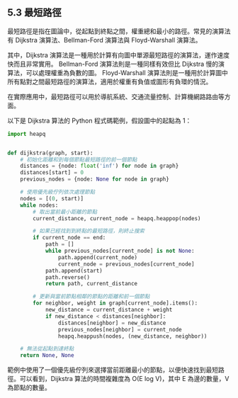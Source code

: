## 5.3 最短路徑

最短路徑是指在圖論中，從起點到終點之間，權重總和最小的路徑。常見的演算法有 Dijkstra 演算法、Bellman-Ford 演算法與 Floyd-Warshall 演算法。

其中，Dijkstra 演算法是一種用於計算有向圖中單源最短路徑的演算法，運作速度快而且非常實用。 Bellman-Ford 演算法則是一種同樣有效但比 Dijkstra 慢的演算法，可以處理權重為負數的圖。 Floyd-Warshall 演算法則是一種用於計算圖中所有點對之間最短路徑的演算法，適用於權重有負值或圖形有負環的情況。

在實際應用中，最短路徑可以用於導航系統、交通流量控制、計算機網路路由等方面。


以下是 Dijkstra 算法的 Python 程式碼範例，假設圖中的起點為 1：

```python
import heapq


def dijkstra(graph, start):
    # 初始化距離和到每個節點最短路徑的前一個節點
    distances = {node: float('inf') for node in graph}
    distances[start] = 0
    previous_nodes = {node: None for node in graph}

    # 使用優先級佇列依次處理節點
    nodes = [(0, start)]
    while nodes:
        # 取出當前最小距離的節點
        current_distance, current_node = heapq.heappop(nodes)

        # 如果已經找到到終點的最短路徑，則終止搜索
        if current_node == end:
            path = []
            while previous_nodes[current_node] is not None:
                path.append(current_node)
                current_node = previous_nodes[current_node]
            path.append(start)
            path.reverse()
            return path, current_distance

        # 更新與當前節點相鄰的節點的距離和前一個節點
        for neighbor, weight in graph[current_node].items():
            new_distance = current_distance + weight
            if new_distance < distances[neighbor]:
                distances[neighbor] = new_distance
                previous_nodes[neighbor] = current_node
                heapq.heappush(nodes, (new_distance, neighbor))

    # 無法從起點到達終點
    return None, None
```

範例中使用了一個優先級佇列來選擇當前距離最小的節點，以便快速找到最短路徑。可以看到，Dijkstra 算法的時間複雜度為 O(E log V)，其中 E 為邊的數量，V 為節點的數量。